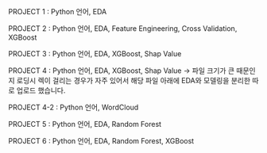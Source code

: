 PROJECT 1 : Python 언어, EDA 

PROJECT 2 : Python 언어, EDA, Feature Engineering, Cross Validation, XGBoost

PROJECT 3 : Python 언어, EDA, XGBoost, Shap Value

PROJECT 4 : Python 언어, EDA, XGBoost, Shap Value
-> 파일 크기가 큰 때문인지 로딩시 렉이 걸리는 경우가 자주 있어서 해당 파일 아래에 EDA와 모델링을 분리한  따로 업로드 했습니다.

PROJECT 4-2 : Python 언어, WordCloud 

PROJECT 5 : Python 언어, EDA, Random Forest

PROJECT 6 : Python 언어, EDA, Random Forest, XGBoost
